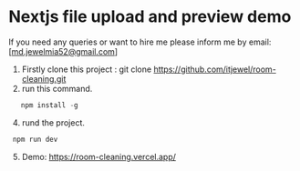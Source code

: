 # Nextjs file upload and preview demo

If you need any queries or want to hire me please inform me by email: [md.jewelmia52@gmail.com]

1.  Firstly clone this project : git clone https://github.com/itjewel/room-cleaning.git
2.  run this command.

```javascript
   npm install -g
```

4.  rund the project.

```javascript
 npm run dev
```

5. Demo: https://room-cleaning.vercel.app/
   
